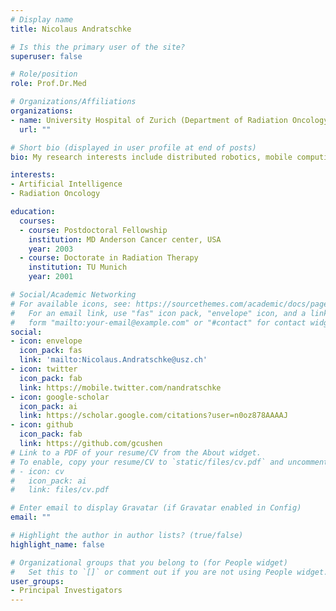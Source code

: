 ```yaml
---
# Display name
title: Nicolaus Andratschke

# Is this the primary user of the site?
superuser: false

# Role/position
role: Prof.Dr.Med

# Organizations/Affiliations
organizations:
- name: University Hospital of Zurich (Department of Radiation Oncology)
  url: ""

# Short bio (displayed in user profile at end of posts)
bio: My research interests include distributed robotics, mobile computing and programmable matter.

interests:
- Artificial Intelligence
- Radiation Oncology

education:
  courses:
  - course: Postdoctoral Fellowship
    institution: MD Anderson Cancer center, USA
    year: 2003
  - course: Doctorate in Radiation Therapy
    institution: TU Munich
    year: 2001

# Social/Academic Networking
# For available icons, see: https://sourcethemes.com/academic/docs/page-builder/#icons
#   For an email link, use "fas" icon pack, "envelope" icon, and a link in the
#   form "mailto:your-email@example.com" or "#contact" for contact widget.
social:
- icon: envelope
  icon_pack: fas
  link: 'mailto:Nicolaus.Andratschke@usz.ch'
- icon: twitter
  icon_pack: fab
  link: https://mobile.twitter.com/nandratschke
- icon: google-scholar
  icon_pack: ai
  link: https://scholar.google.com/citations?user=n0oz878AAAAJ
- icon: github
  icon_pack: fab
  link: https://github.com/gcushen
# Link to a PDF of your resume/CV from the About widget.
# To enable, copy your resume/CV to `static/files/cv.pdf` and uncomment the lines below.
# - icon: cv
#   icon_pack: ai
#   link: files/cv.pdf

# Enter email to display Gravatar (if Gravatar enabled in Config)
email: ""

# Highlight the author in author lists? (true/false)
highlight_name: false

# Organizational groups that you belong to (for People widget)
#   Set this to `[]` or comment out if you are not using People widget.
user_groups:
- Principal Investigators
---
```


